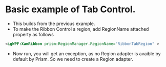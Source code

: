 # Basic example of Tab Control. 
- This builds from the previous example. 
- To make the Ribbon Control a region, add RegionName attached property as follows
```xml
<igWPF:XamRibbon prism:RegionManager.RegionName="RibbonTabRegion" >
```

- Now run, you will get an exception, as no Region adapter is avaible by default by Prism. So we need to create a Region adapter. 